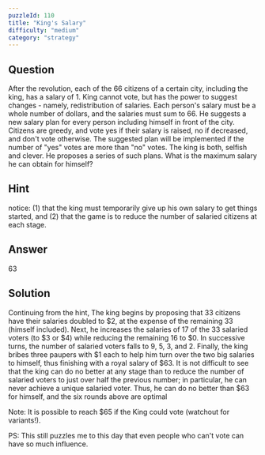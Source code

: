 ```yaml
---
puzzleId: 110
title: "King's Salary"
difficulty: "medium"
category: "strategy"
---
```


## Question
After the revolution, each of the 66 citizens of a certain city, including the king, has a salary of 1. King cannot vote, but has the power to suggest changes - namely, redistribution of salaries. Each person's salary must be a whole number of dollars, and the salaries must sum to 66. He suggests a new salary plan for every person including himself in front of the city. Citizens are greedy, and vote yes if their salary is raised, no if decreased, and don't vote otherwise.  The suggested plan will be implemented if the number of "yes" votes are more than "no" votes. The king is both, selfish and clever. He proposes a series of such plans. What is the maximum salary he can obtain for himself?

## Hint
notice:  (1) that the king must temporarily give up his own salary to get things started, and (2) that the game is to reduce the number of salaried citizens at each stage.

## Answer
63

## Solution
Continuing from the hint, The king begins by proposing that 33 citizens have their salaries doubled to \$2, at the expense of the remaining 33 (himself included). Next, he increases the salaries of 17 of the 33 salaried voters (to \$3 or \$4) while reducing the remaining 16 to \$0. In successive turns, the number of salaried voters falls to 9, 5, 3, and 2. Finally, the king bribes three paupers with \$1 each to help him turn over the two big salaries to himself, thus finishing with a royal salary of \$63. It is not difficult to see that the king can do no better at any stage than to reduce the number of salaried voters to just over half the previous number; in particular, he can never achieve a unique salaried voter. Thus, he can do no better than \$63 for himself, and the six rounds above are optimal

 Note: It is possible to reach \$65 if the King could vote (watchout for variants!).

 PS: This still puzzles me to this day that even people who can't vote can have so much influence. 
